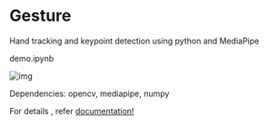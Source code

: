 # Gesture
Hand tracking and keypoint detection using python and MediaPipe


demo.ipynb

![img](https://github.com/adreejish/Gesture/blob/main/demohand.gif?raw=true)

Dependencies:
opencv,
mediapipe,
numpy 

For details , refer [documentation!](https://github.com/adreejish/Gesture/blob/main/documentation.txt)


       
